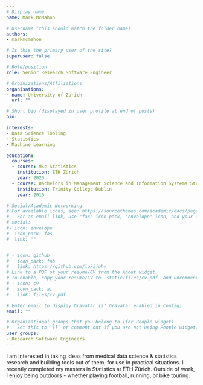 ```yaml
---
# Display name
name: Mark McMahon

# Username (this should match the folder name)
authors:
- markmcmahon

# Is this the primary user of the site?
superuser: false

# Role/position
role: Senior Research Software Engineer

# Organizations/Affiliations
organisations:
- name: University of Zurich
  url: ""

# Short bio (displayed in user profile at end of posts)
bio: 

interests:
- Data Science Tooling
- Statistics
- Machine Learning 

education:
  courses:
  - course: MSc Statistics
    institution: ETH Zürich
    year: 2020
  - course: Bachelors in Management Science and Information Systems Studies
    institution: Trinity College Dublin
    year: 2016

# Social/Academic Networking
# For available icons, see: https://sourcethemes.com/academic/docs/page-builder/#icons
#   For an email link, use "fas" icon pack, "envelope" icon, and your uzh email up to before the '@'.
# social:
#- icon: envelope
#  icon_pack: fas
#  link: ""


# - icon: github
#   icon_pack: fab
#   link: https://github.com/lokijuhy
# Link to a PDF of your resume/CV from the About widget.
# To enable, copy your resume/CV to `static/files/cv.pdf` and uncomment the lines below.
# - icon: cv
#   icon_pack: ai
#   link: files/cv.pdf

# Enter email to display Gravatar (if Gravatar enabled in Config)
email: ""

# Organizational groups that you belong to (for People widget)
#   Set this to `[]` or comment out if you are not using People widget.
user_groups:
- Research Software Engineers
---
```


I am interested in taking ideas from medical data science & statistics research and building tools out of them, for use in practical situations. I recently completed my masters in Statistics at ETH Zürich. Outside of work, I enjoy being outdoors - whether playing football, running, or bike touring. 